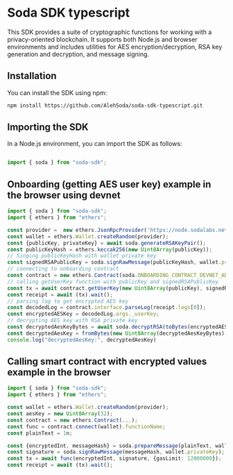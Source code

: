 # Soda SDK typescript

This SDK provides a suite of cryptographic functions for working with a privacy-oriented blockchain. It supports both Node.js and browser environments and includes utilities for AES encryption/decryption, RSA key generation and decryption, and message signing.

## Installation

You can install the SDK using npm:

```bash
npm install https://github.com/AlehSoda/soda-sdk-typescript.git
```

## Importing the SDK

In a Node.js environment, you can import the SDK as follows:

```typescript

import { soda } from "soda-sdk";

```

## Onboarding (getting AES user key) example in the browser using devnet

```typescript
import { soda } from "soda-sdk";
import { ethers } from "ethers";

const provider =  new ethers.JsonRpcProvider('https://node.sodalabs.net')
const wallet = ethers.Wallet.createRandom(provider);
const {publicKey, privateKey} = await soda.generateRSAKeyPair();
const publicKeyHash = ethers.keccak256(new Uint8Array(publicKey));
// Singing publicKeyHash with wallet private key
const signedRSAPublicKey = soda.signRawMessage(publicKeyHash, wallet.privateKey);
// connecting to onboarding contract
const contract = new ethers.Contract(soda.ONBOARDING_CONTRACT_DEVNET_ADDRESS, soda.ONBOARDING_CONTRACT_ABI, wallet);
// calling getUserKey function with publicKey and signedRSAPublicKey
const tx = await contract.getUserKey(new Uint8Array(publicKey), signedRSAPublicKey, {gasLimit: 12000000})
const receipt = await (tx).wait();
// parsing log to get encrypted AES key
const decodedLog = contract.interface.parseLog(receipt.logs[0]);
const encryptedAESKey = decodedLog.args._userKey;
// decrypting AES key with RSA private key
const decryptedAesKeyBytes = await soda.decryptRSA(toBytes(encryptedAESKey), privateKey)
const decryptedAesKey = fromBytes(new Uint8Array(decryptedAesKeyBytes), "hex")
console.log("decryptedAesKey:", decryptedAesKey) 
```

## Calling smart contract with encrypted values example in the browser

```typescript
import { soda } from "soda-sdk";
import { ethers } from "ethers";

const wallet = ethers.Wallet.createRandom(provider);
const aesKey = new Uint8Array(32);
const contract = new ethers.Contract(...);
const func = contract.connect(wallet).functionName;
const plainText = 1n;

const {encryptedInt, messageHash} = soda.prepareMessage(plainText, wallet.address, aesKey, await contract.getAddress(), func.fragment.selector)
const signature = soda.signRawMessage(messageHash, wallet.privateKey);
const tx = await func(encryptedInt, signature, {gasLimit: 12000000});
const receipt = await (tx).wait();
```
